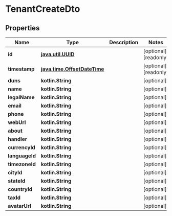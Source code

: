 
# TenantCreateDto

## Properties
| Name | Type | Description | Notes |
| ------------ | ------------- | ------------- | ------------- |
| **id** | [**java.util.UUID**](java.util.UUID.md) |  |  [optional] [readonly] |
| **timestamp** | [**java.time.OffsetDateTime**](java.time.OffsetDateTime.md) |  |  [optional] [readonly] |
| **duns** | **kotlin.String** |  |  [optional] |
| **name** | **kotlin.String** |  |  [optional] |
| **legalName** | **kotlin.String** |  |  [optional] |
| **email** | **kotlin.String** |  |  [optional] |
| **phone** | **kotlin.String** |  |  [optional] |
| **webUrl** | **kotlin.String** |  |  [optional] |
| **about** | **kotlin.String** |  |  [optional] |
| **handler** | **kotlin.String** |  |  [optional] |
| **currencyId** | **kotlin.String** |  |  [optional] |
| **languageId** | **kotlin.String** |  |  [optional] |
| **timezoneId** | **kotlin.String** |  |  [optional] |
| **cityId** | **kotlin.String** |  |  [optional] |
| **stateId** | **kotlin.String** |  |  [optional] |
| **countryId** | **kotlin.String** |  |  [optional] |
| **taxId** | **kotlin.String** |  |  [optional] |
| **avatarUrl** | **kotlin.String** |  |  [optional] |




